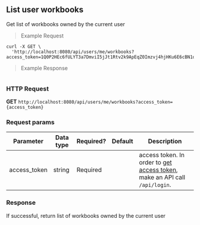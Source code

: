 ## List user workbooks
Get list of workbooks owned by the current user

> Example Request

```shell
curl -X GET \
  'http://localhost:8080/api/users/me/workbooks?access_token=1Q0P2HEc6fULYT3a7DmviI5jJt1Rtv2k9ApEqZ0Imzvj4hjHKu6E6cBN1ojRcZMM'
```

> Example Response

```json
```

### HTTP Request
**GET** `http://localhost:8080/api/users/me/workbooks?access_token={access_token}`


### Request params

| Parameter       | Data type | Required? | Default | Description |
| --------------- | --------- | --------- | ------- | ----------- |
|access_token | string | Required | | access token. In order to [get access token](http://dev01.cc.cloud:49173/public/client_api_docs/#get-an-access-token), make an API call `/api/login`.|


### Response
If successful, return list of workbooks owned by the current user




